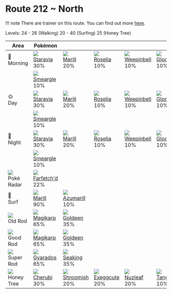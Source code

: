 # Route 212 ~ North

!!! note
    There are trainer on this route. You can find out more [here](/trainer_changes/route_212__north/).

Levels: 24 - 26 (Walking) 20 - 40 (Surfing) 25 (Honey Tree)

Area                           | Pokémon                           | &nbsp;                            | &nbsp;                            | &nbsp;                            | &nbsp;                            | &nbsp;                            
---                            | ---                               | ---                               | ---                               | ---                               | ---                               | ---                               
🌅<br>Morning                   | ![][397]<br> [Staravia]<br> 30%  | ![][183]<br> [Marill]<br> 20%    | ![][315]<br> [Roselia]<br> 10%   | ![][070]<br> [Weepinbell]<br> 10%| ![][044]<br> [Gloom]<br> 10%     | ![][281]<br> [Kirlia]<br> 10%    
&nbsp;                         | ![][235]<br> [Smeargle]<br> 10%  
🌞<br>Day                       | ![][397]<br> [Staravia]<br> 30%  | ![][183]<br> [Marill]<br> 20%    | ![][315]<br> [Roselia]<br> 10%   | ![][070]<br> [Weepinbell]<br> 10%| ![][044]<br> [Gloom]<br> 10%     | ![][281]<br> [Kirlia]<br> 10%    
&nbsp;                         | ![][235]<br> [Smeargle]<br> 10%  
🌙<br>Night                     | ![][397]<br> [Staravia]<br> 30%  | ![][183]<br> [Marill]<br> 20%    | ![][315]<br> [Roselia]<br> 10%   | ![][070]<br> [Weepinbell]<br> 10%| ![][044]<br> [Gloom]<br> 10%     | ![][281]<br> [Kirlia]<br> 10%    
&nbsp;                         | ![][235]<br> [Smeargle]<br> 10%  
![][poke-radar]<br> Poké Radar | ![][083]<br> [Farfetch'd]<br> 22%
🌊<br> Surf                     | ![][183]<br> [Marill]<br> 90%    | ![][184]<br> [Azumarill]<br> 10% 
![][old-rod]<br> Old Rod       | ![][129]<br> [Magikarp]<br> 65%  | ![][118]<br> [Goldeen]<br> 35%   
![][good-rod]<br> Good Rod     | ![][129]<br> [Magikarp]<br> 65%  | ![][118]<br> [Goldeen]<br> 35%   
![][super-rod]<br> Super Rod   | ![][130]<br> [Gyarados]<br> 65%  | ![][119]<br> [Seaking]<br> 35%   
![][honey]<br> Honey Tree      | ![][420]<br> [Cherubi]<br> 30%   | ![][285]<br> [Shroomish]<br> 20% | ![][102]<br> [Exeggcute]<br> 20% | ![][274]<br> [Nuzleaf]<br> 20%   | ![][114]<br> [Tangela]<br> 10%   


[Gloom]: /pokemon_changes/044/
[Weepinbell]: /pokemon_changes/070/
[Farfetch'd]: /pokemon_changes/083/
[Exeggcute]: /pokemon_changes/102/
[Tangela]: /pokemon_changes/114/
[Goldeen]: /pokemon_changes/118/
[Seaking]: /pokemon_changes/119/
[Magikarp]: /pokemon_changes/129/
[Gyarados]: /pokemon_changes/130/
[Marill]: /pokemon_changes/183/
[Azumarill]: /pokemon_changes/184/
[Smeargle]: /pokemon_changes/235/
[Nuzleaf]: /pokemon_changes/274/
[Kirlia]: /pokemon_changes/281/
[Shroomish]: /pokemon_changes/285/
[Roselia]: /pokemon_changes/315/
[Staravia]: /pokemon_changes/397/
[Cherubi]: /pokemon_changes/420/
[good-rod]: /img/items/good-rod.png
[honey]: /img/items/honey.png
[old-rod]: /img/items/old-rod.png
[poke-radar]: /img/items/poke-radar.png
[super-rod]: /img/items/super-rod.png
[044]: /img/pokemon/044.png
[070]: /img/pokemon/070.png
[083]: /img/pokemon/083.png
[102]: /img/pokemon/102.png
[114]: /img/pokemon/114.png
[118]: /img/pokemon/118.png
[119]: /img/pokemon/119.png
[129]: /img/pokemon/129.png
[130]: /img/pokemon/130.png
[183]: /img/pokemon/183.png
[184]: /img/pokemon/184.png
[235]: /img/pokemon/235.png
[274]: /img/pokemon/274.png
[281]: /img/pokemon/281.png
[285]: /img/pokemon/285.png
[315]: /img/pokemon/315.png
[397]: /img/pokemon/397.png
[420]: /img/pokemon/420.png
